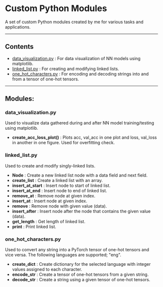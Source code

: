 # Custom Python Modules
A set of custom Python modules created by me for various tasks and applications.

---
## Contents
- [data_visualization.py](data_visualizationpy) : For data visualization of NN models using matplotlib.
- [linked_list.py](linked_listpy) : For creating and modifying linked lists.
- [one_hot_characters.py](one_hot_characterspy) : For encoding and decoding strings into and from a tensor of one-hot tensors.
---
## Modules:
### data_visualization.py
Used to visualize data gathered during and after NN model training/testing using matplotlib. 


- **create_acc_loss_plot()** : Plots acc, val_acc in one plot and loss, val_loss in another in one figure. Used for overfitting check.


### linked_list.py
Used to create and modify singly-linked lists.

- **Node** : Create a new linked list node with a data field and next field.
- **create_list** : Create a linked list with an array.
- **insert_at_start** : Insert node to start of linked list.
- **insert_at_end** : Insert node to end of linked list.
- **remove_at** : Remove node at given index.
- **insert_at** : Insert node at given index.
- **remove** : Remove node with given value (data).
- **insert_after** : Insert node after the node that contains the given value (data).
- **get_length** : Get length of linked list.
- **print** : Print linked list.

### one_hot_characters.py
Used to convert any string into a PyTorch tensor of one-hot tensors and vice versa. The following languages are supported; "eng".

- **create_dict** : Create dictionary for the selected language with integer values assigned to each character.
- **encode_str** : Create a tensor of one-hot tensors from a given string.
- **decode_str** : Create a string using a given tensor of one-hot tensors.

